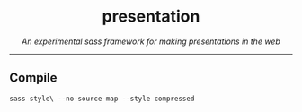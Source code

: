 <h1 align="center">
  presentation
</h1>

<p align="center">
  <i>An experimental sass framework for making presentations in the web</i>
</p>
<hr>

## Compile

```nushell
sass style\ --no-source-map --style compressed
```
